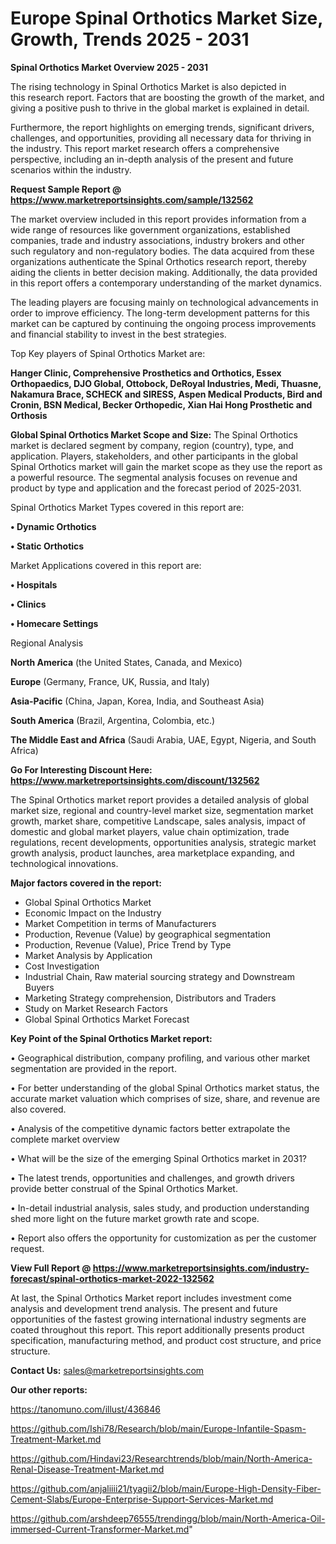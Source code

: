  # Europe Spinal Orthotics Market Size, Growth, Trends 2025 - 2031

<Strong> Spinal Orthotics Market Overview 2025 - 2031</strong>

The rising technology in Spinal Orthotics Market is also depicted in this research report. Factors that are boosting the growth of the market, and giving a positive push to thrive in the global market is explained in detail.

Furthermore, the report highlights on emerging trends, significant drivers, challenges, and opportunities, providing all necessary data for thriving in the industry. This report market research offers a comprehensive perspective, including an in-depth analysis of the present and future scenarios within the industry.

<strong>Request Sample Report @ <a href=https://www.marketreportsinsights.com/sample/132562>https://www.marketreportsinsights.com/sample/132562</a></strong>

The market overview included in this report provides information from a wide range of resources like government organizations, established companies, trade and industry associations, industry brokers and other such regulatory and non-regulatory bodies. The data acquired from these organizations authenticate the Spinal Orthotics research report, thereby aiding the clients in better decision making. Additionally, the data provided in this report offers a contemporary understanding of the market dynamics.

The leading players are focusing mainly on technological advancements in order to improve efficiency. The long-term development patterns for this market can be captured by continuing the ongoing process improvements and financial stability to invest in the best strategies.

Top Key players of Spinal Orthotics Market are:

<strong>Hanger Clinic, Comprehensive Prosthetics and Orthotics, Essex Orthopaedics, DJO Global, Ottobock, DeRoyal Industries, Medi, Thuasne, Nakamura Brace, SCHECK and SIRESS, Aspen Medical Products, Bird and Cronin, BSN Medical, Becker Orthopedic, Xian Hai Hong Prosthetic and Orthosis</strong>

<strong><b>Global Spinal Orthotics Market Scope and Size:</b></strong>
The Spinal Orthotics market is declared segment by company, region (country), type, and application. Players, stakeholders, and other participants in the global Spinal Orthotics market will gain the market scope as they use the report as a powerful resource. The segmental analysis focuses on revenue and product by type and application and the forecast period of 2025-2031.

Spinal Orthotics Market Types covered in this report are:

<strong>• Dynamic Orthotics

• Static Orthotics</strong>

Market Applications covered in this report are:

<strong>• Hospitals

• Clinics

• Homecare Settings</strong> 

Regional Analysis

<strong>North America</strong> (the United States, Canada, and Mexico)

<strong>Europe</strong> (Germany, France, UK, Russia, and Italy)

<strong>Asia-Pacific</strong> (China, Japan, Korea, India, and Southeast Asia)

<strong>South America</strong> (Brazil, Argentina, Colombia, etc.)

<strong>The Middle East and Africa</strong> (Saudi Arabia, UAE, Egypt, Nigeria, and South Africa)

<strong>Go For Interesting Discount Here: <a href=https://www.marketreportsinsights.com/discount/132562>https://www.marketreportsinsights.com/discount/132562</a></strong>

The Spinal Orthotics market report provides a detailed analysis of global market size, regional and country-level market size, segmentation market growth, market share, competitive Landscape, sales analysis, impact of domestic and global market players, value chain optimization, trade regulations, recent developments, opportunities analysis, strategic market growth analysis, product launches, area marketplace expanding, and technological innovations.

<strong><b>Major factors covered in the report:</b></strong>
<ul>
  <li>Global Spinal Orthotics Market </li>
  <li>Economic Impact on the Industry</li>
  <li>Market Competition in terms of Manufacturers</li>
  <li>Production, Revenue (Value) by geographical segmentation</li>
  <li>Production, Revenue (Value), Price Trend by Type</li>
  <li>Market Analysis by Application</li>
  <li>Cost Investigation</li>
  <li>Industrial Chain, Raw material sourcing strategy and Downstream Buyers</li>
  <li>Marketing Strategy comprehension, Distributors and Traders</li>
  <li>Study on Market Research Factors</li>
  <li>Global Spinal Orthotics Market Forecast</li>
</ul>

<strong><b>Key Point of the Spinal Orthotics Market report:</b></strong>

• Geographical distribution, company profiling, and various other market segmentation are provided in the report.

• For better understanding of the global Spinal Orthotics market status, the accurate market valuation which comprises of size, share, and revenue are also covered.

• Analysis of the competitive dynamic factors better extrapolate the complete market overview

• What will be the size of the emerging Spinal Orthotics market in 2031?

• The latest trends, opportunities and challenges, and growth drivers provide better construal of the Spinal Orthotics Market.

• In-detail industrial analysis, sales study, and production understanding shed more light on the future market growth rate and scope.

• Report also offers the opportunity for customization as per the customer request.

<strong><b>View Full Report @ <a href=https://www.marketreportsinsights.com/industry-forecast/spinal-orthotics-market-2022-132562>https://www.marketreportsinsights.com/industry-forecast/spinal-orthotics-market-2022-132562</a></b></strong>


At last, the Spinal Orthotics Market report includes investment come analysis and development trend analysis. The present and future opportunities of the fastest growing international industry segments are coated throughout this report. This report additionally presents product specification, manufacturing method, and product cost structure, and price structure.

<strong>Contact Us:</strong>
sales@marketreportsinsights.com

<strong>Our other reports:</strong>

<a href=https://tanomuno.com/illust/436846>https://tanomuno.com/illust/436846</a>

<a href=https://github.com/Ishi78/Research/blob/main/Europe-Infantile-Spasm-Treatment-Market.md>https://github.com/Ishi78/Research/blob/main/Europe-Infantile-Spasm-Treatment-Market.md</a>

<a href=https://github.com/Hindavi23/Researchtrends/blob/main/North-America-Renal-Disease-Treatment-Market.md>https://github.com/Hindavi23/Researchtrends/blob/main/North-America-Renal-Disease-Treatment-Market.md</a>

<a href=https://github.com/anjaliiii21/tyagii2/blob/main/Europe-High-Density-Fiber-Cement-Slabs/Europe-Enterprise-Support-Services-Market.md>https://github.com/anjaliiii21/tyagii2/blob/main/Europe-High-Density-Fiber-Cement-Slabs/Europe-Enterprise-Support-Services-Market.md</a>

<a href=https://github.com/arshdeep76555/trendingg/blob/main/North-America-Oil-immersed-Current-Transformer-Market.md>https://github.com/arshdeep76555/trendingg/blob/main/North-America-Oil-immersed-Current-Transformer-Market.md</a>"
